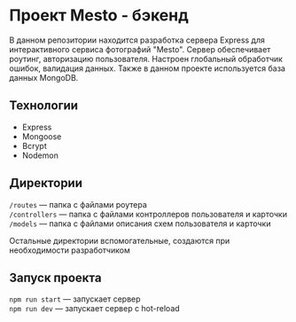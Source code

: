 <!--[![Tests](https://github.com/Dolka84/express-mesto-gha/actions/workflows/tests-13-sprint.yml/badge.svg)](https://github.com/Dolka84/express-mesto-gha/actions/workflows/tests-13-sprint.yml) [![Tests](https://github.com/Dolka84/express-mesto-gha/actions/workflows/tests-14-sprint.yml/badge.svg)](https://github.com/Dolka84/express-mesto-gha/actions/workflows/tests-14-sprint.yml)-->
# Проект Mesto - бэкенд
В данном репозитории находится разработка сервера Express для интерактивного сервиса фотографий "Mesto". Сервер обеспечивает роутинг, авторизацию пользователя. Настроен глобальный обработчик ошибок, валидация данных. Также в данном проекте используется база данных MongoDB.

<!--## Настройка бейджей статуса тестов
Перед началом работы над проектом рекомендуется исправить бейджи, отражающие статус прохождения тестов.
Для этого замените разметку бейджей на следующий фрагмент, подставив вместо `${имя_пользователя}` и `${имя_репозитория}` соответствующие значения.

```
[![Tests for sprint 13](https://github.com/${имя_пользователя}/${имя репозитория}/actions/workflows/tests-13-sprint.yml/badge.svg)](https://github.com/${имя_пользователя}/${имя репозитория}/actions/workflows/tests-13-sprint.yml) 

[![Tests for sprint 14](https://github.com/${имя_пользователя}/${имя репозитория}/actions/workflows/tests-14-sprint.yml/badge.svg)](https://github.com/${имя_пользователя}/${имя репозитория}/actions/workflows/tests-14-sprint.yml)
```
-->

## Технологии
* Express
* Mongoose
* Bcrypt
* Nodemon

## Директории

`/routes` — папка с файлами роутера  
`/controllers` — папка с файлами контроллеров пользователя и карточки   
`/models` — папка с файлами описания схем пользователя и карточки  
  
Остальные директории вспомогательные, создаются при необходимости разработчиком

## Запуск проекта

`npm run start` — запускает сервер   
`npm run dev` — запускает сервер с hot-reload


